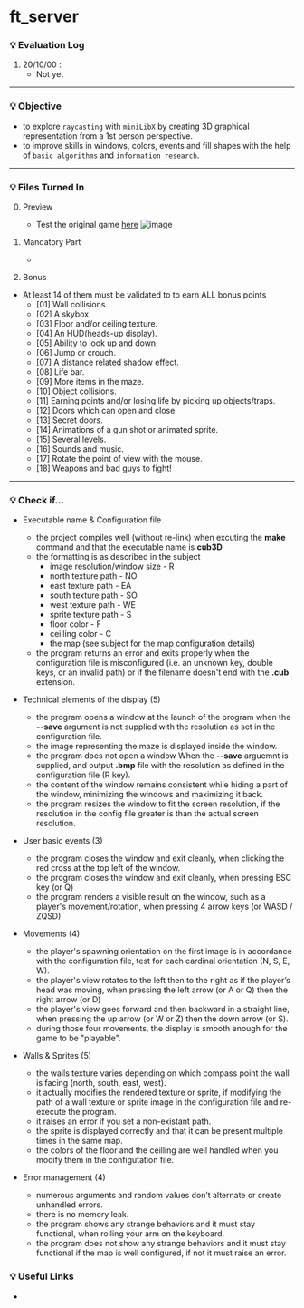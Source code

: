 # ft_server

### :bulb: Evaluation Log

1. 20/10/00 :
   - Not yet

---

### :bulb: Objective

- to explore `raycasting` with `miniLibX` by creating 3D graphical representation from a 1st person perspective.
- to improve skills in windows, colors, events and fill shapes with the help of `basic algorithms` and `information research`.

---

### :bulb: Files Turned In

0. Preview

   - Test the original game [here](http://users.atw.hu/wolf3d/)
     ![image](https://user-images.githubusercontent.com/60066472/95551029-ea4e8380-0a44-11eb-9931-68307f7128aa.png)

1. Mandatory Part

   -

2. Bonus

- At least 14 of them must be validated to to earn ALL bonus points
  - [01] Wall collisions.
  - [02] A skybox.
  - [03] Floor and/or ceiling texture.
  - [04] An HUD(heads-up display).
  - [05] Ability to look up and down.
  - [06] Jump or crouch.
  - [07] A distance related shadow effect.
  - [08] Life bar.
  - [09] More items in the maze.
  - [10] Object collisions.
  - [11] Earning points and/or losing life by picking up objects/traps.
  - [12] Doors which can open and close.
  - [13] Secret doors.
  - [14] Animations of a gun shot or animated sprite.
  - [15] Several levels.
  - [16] Sounds and music.
  - [17] Rotate the point of view with the mouse.
  - [18] Weapons and bad guys to fight!

---

### :bulb: Check if...

- Executable name & Configuration file

  - the project compiles well (without re-link) when excuting the **make** command and that the executable name is **cub3D**
  - the formatting is as described in the subject
    - image resolution/window size - R
    - north texture path - NO
    - east texture path - EA
    - south texture path - SO
    - west texture path - WE
    - sprite texture path - S
    - floor color - F
    - ceilling color - C
    - the map (see subject for the map configuration details)
  - the program returns an error and exits properly when the configuration file is misconfigured (i.e. an unknown key, double keys, or an invalid path) or if the filename doesn't end with the **.cub** extension.

- Technical elements of the display (5)

  - the program opens a window at the launch of the program when the **--save** argument is not supplied with the resolution as set in the configuration file.
  - the image representing the maze is displayed inside the window.
  - the program does not open a window When the **--save** arguemnt is supplied, and output **.bmp** file with the resolution as defined in the configuration file (R key).
  - the content of the window remains consistent while hiding a part of the window, minimizing the windows and maximizing it back.
  - the program resizes the window to fit the screen resolution, if the resolution in the config file greater is than the actual screen resolution.

- User basic events (3)

  - the program closes the window and exit cleanly, when clicking the red cross at the top left of the window.
  - the program closes the window and exit cleanly, when pressing ESC key (or Q)
  - the program renders a visible result on the window, such as a player's movement/rotation, when pressing 4 arrow keys (or WASD / ZQSD)

- Movements (4)

  - the player's spawning orientation on the first image is in accordance with the configuration file, test for each cardinal orientation (N, S, E, W).
  - the player's view rotates to the left then to the right as if the player’s head was moving, when pressing the left arrow (or A or Q) then the right arrow (or D)
  - the player's view goes forward and then backward in a straight line, when pressing the up arrow (or W or Z) then the down arrow (or S).
  - during those four movements, the display is smooth enough for the game to be "playable".

- Walls & Sprites (5)

  - the walls texture varies depending on which compass point the wall is facing (north, south, east, west).
  - it actually modifies the rendered texture or sprite, if modifying the path of a wall texture or sprite image in the configuration file and re-execute the program.
  - it raises an error if you set a non-existant path.
  - the sprite is displayed correctly and that it can be present multiple times in the same map.
  - the colors of the floor and the ceilling are well handled when you modify them in the configutation file.

- Error management (4)

  - numerous arguments and random values don’t alternate or create unhandled errors.
  - there is no memory leak.
  - the program shows any strange behaviors and it must stay functional, when rolling your arm on the keyboard.
  - the program does not show any strange behaviors and it must stay functional if the map is well configured, if not it must raise an error.

### :bulb: Useful Links

-
